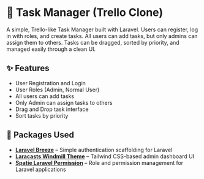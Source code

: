 # 📝 Task Manager (Trello Clone)

A simple, Trello-like Task Manager built with Laravel. Users can register, log in with roles, and create tasks. All users can add tasks, but only admins can assign them to others. Tasks can be dragged, sorted by priority, and managed easily through a clean UI.

## ✨ Features

-   User Registration and Login
-   User Roles (Admin, Normal User)
-   All users can add tasks
-   Only Admin can assign tasks to others
-   Drag and Drop task interface
-   Sort tasks by priority

## 🧰 Packages Used

-   **[Laravel Breeze](https://github.com/laravel/breeze)** – Simple authentication scaffolding for Laravel
-   **[Laracasts Windmill Theme](https://github.com/laracasts/windmill-dashboard)** – Tailwind CSS-based admin dashboard UI
-   **[Spatie Laravel Permission](https://github.com/spatie/laravel-permission)** – Role and permission management for Laravel applications
